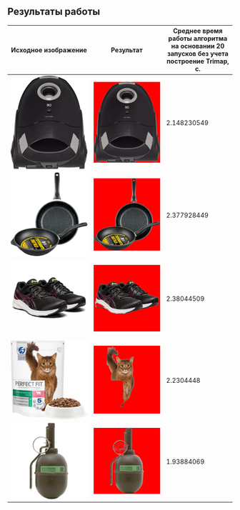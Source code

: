 ## Результаты работы

Исходное изображение | Результат | 	Среднее время работы алгоритма на основании 20 запусков без учета построение Trimap, с.
--- | --- | ---
![plot](examples/1.jpg) | ![plot](cutouts/cutout_1.png) | 2.148230549
![plot](examples/2.jpg) | ![plot](cutouts/cutout_2.png) | 2.377928449
![plot](examples/3.jpg) | ![plot](cutouts/cutout_3.png) | 2.38044509
![plot](examples/4.jpg) | ![plot](cutouts/cutout_4.png) | 2.2304448
![plot](examples/5.jpg) | ![plot](cutouts/cutout_5.png) | 1.93884069
